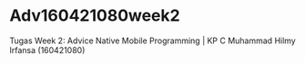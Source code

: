 # Adv160421080week2
Tugas Week 2: Advice Native Mobile Programming | KP C
Muhammad Hilmy Irfansa (160421080)

